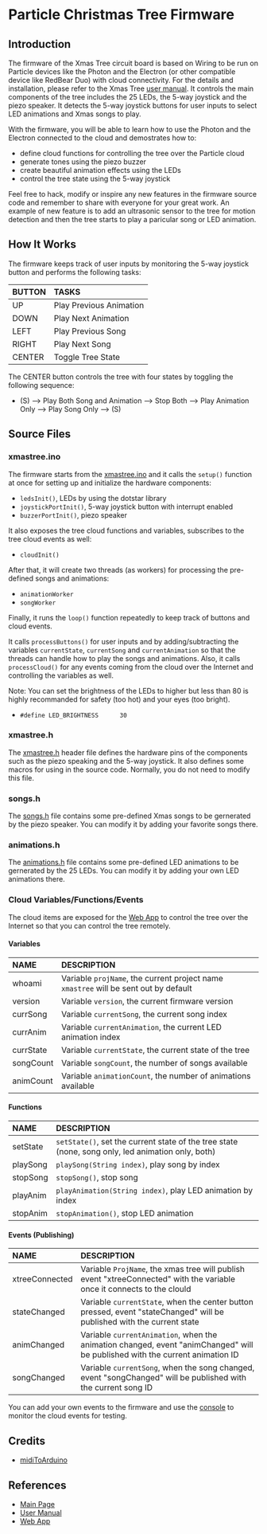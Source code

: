 # Particle Christmas Tree Firmware

## Introduction

The firmware of the Xmas Tree circuit board is based on Wiring to be run on Particle devices like the Photon and the Electron (or other compatible device like RedBear Duo) with cloud connectivity. For the details and installation, please refer to the Xmas Tree [user manual](/README.md). It controls the main components of the tree includes the 25 LEDs, the 5-way joystick and the piezo speaker. It detects the 5-way joystick buttons for user inputs to select LED animations and Xmas songs to play.

With the firmware, you will be able to learn how to use the Photon and the Electron connected to the cloud and demostrates how to:

* define cloud functions for controlling the tree over the Particle cloud
* generate tones using the piezo buzzer
* create beautiful animation effects using the LEDs
* control the tree state using the 5-way joystick

Feel free to hack, modify or inspire any new features in the firmware source code and remember to share with everyone for your great work. An example of new feature is to add an ultrasonic sensor to the tree for motion detection and then the tree starts to play a paricular song or LED animation.

## How It Works

The firmware keeps track of user inputs by monitoring the 5-way joystick button and performs the following tasks:

|BUTTON|TASKS|
|:---  |:--- |
|UP    |Play Previous Animation| 
|DOWN  |Play Next Animation|
|LEFT  |Play Previous Song|
|RIGHT |Play Next Song|
|CENTER|Toggle Tree State|

The CENTER button controls the tree with four states by toggling the following sequence:

*	(S) --> Play Both Song and Animation --> Stop Both --> Play Animation Only --> Play Song Only --> (S) 

## Source Files

### xmastree.ino

The firmware starts from the [xmastree.ino](/src/firmware/xmastree.ino) and it calls the `setup()` function at once for setting up and initialize the hardware components:

* `ledsInit()`, LEDs by using the dotstar library
* `joystickPortInit()`, 5-way joystick button with interrupt enabled
* `buzzerPortInit()`, piezo speaker

It also exposes the tree cloud functions and variables, subscribes to the tree cloud events as well:

* `cloudInit()`

After that, it will create two threads (as workers) for processing the pre-defined songs and animations:

* `animationWorker`
* `songWorker`
  
Finally, it runs the `loop()` function repeatedly to keep track of buttons and cloud events.

It calls `processButtons()` for user inputs and by adding/subtracting the variables `currentState`, `currentSong` and `currentAnimation` so that the threads can handle how to play the songs and animations. Also, it calls `processCloud()` for any events coming from the cloud over the Internet and controlling the variables as well.

Note: You can set the brightness of the LEDs to higher but less than 80 is highly recommanded for safety (too hot) and your eyes (too bright).
 
* `#define LED_BRIGHTNESS      30` 

### xmastree.h

The [xmastree.h](/src/firmware/xmastree.h) header file defines the hardware pins of the components such as the piezo speaking and the 5-way joystick. It also defines some macros for using in the source code. Normally, you do not need to modify this file.  

### songs.h

The [songs.h](/src/firmware/songs.h) file contains some pre-defined Xmas songs to be gernerated by the piezo speaker. You can modify it by adding your favorite songs there.

### animations.h

The [animations.h](/src/firmware/animations.h) file contains some pre-defined LED animations to be gernerated by the 25 LEDs. You can modify it by adding your own LED animations there.

### Cloud Variables/Functions/Events

The cloud items are exposed for the [Web App](https://particle-iot.github.io/xmastree) to control the tree over the Internet so that you can control the tree remotely.

#### Variables

|NAME     |DESCRIPTION |
|:---     |:--- |
|whoami   |Variable `projName`, the current project name `xmastree` will be sent out by default|
|version  |Variable `version`, the current firmware version |
|currSong |Variable `currentSong`, the current song index |
|currAnim |Variable `currentAnimation`, the current LED animation index |
|currState|Variable `currentState`, the current state of the tree |
|songCount|Variable `songCount`, the number of songs available |
|animCount|Variable `animationCount`, the number of animations available |

#### Functions
 
|NAME     |DESCRIPTION |
|:---     |:--- |
|setState |`setState()`, set the current state of the tree state (none, song only, led animation only, both)|
|playSong |`playSong(String index)`, play song by index|
|stopSong |`stopSong()`, stop song|
|playAnim |`playAnimation(String index)`, play LED animation by index|
|stopAnim |`stopAnimation()`, stop LED animation|

#### Events (Publishing)

|NAME           |DESCRIPTION |
|:---           |:--- |
|xtreeConnected |Variable `ProjName`, the xmas tree will publish event "xtreeConnected" with the variable once it connects to the clould |
|stateChanged   |Variable `currentState`, when the center button pressed, event "stateChanged" will be published with the current state|
|animChanged    |Variable `currentAnimation`, when the animation changed, event "animChanged" will be published with the current animation ID|
|songChanged    |Variable `currentSong`, when the song changed, event "songChanged" will be published with the current song ID|

You can add your own events to the firmware and use the [console](https://console.particle.io/events) to monitor the cloud events for testing.

## Credits

* [midiToArduino](https://www.extramaster.net/tools/midiToArduino/)

## References

* [Main Page](https://github.com/particle-iot/xmastree)
* [User Manual](/README.md)
* [Web App](https://particle-iot.github.io/xmastree)
